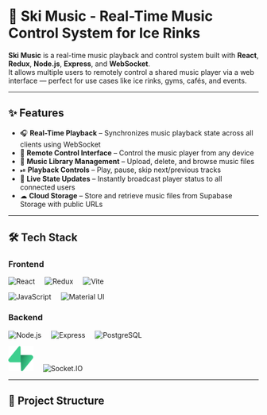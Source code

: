 # 🎵 Ski Music - Real-Time Music Control System for Ice Rinks

**Ski Music** is a real-time music playback and control system built with **React**, **Redux**, **Node.js**, **Express**, and **WebSocket**.  
It allows multiple users to remotely control a shared music player via a web interface — perfect for use cases like ice rinks, gyms, cafés, and events.

---

## ✨ Features

- 🎧 **Real-Time Playback** – Synchronizes music playback state across all clients using WebSocket
- 📱 **Remote Control Interface** – Control the music player from any device
- 📂 **Music Library Management** – Upload, delete, and browse music files
- ⏯ **Playback Controls** – Play, pause, skip next/previous tracks
- 📡 **Live State Updates** – Instantly broadcast player status to all connected users
- ☁ **Cloud Storage** – Store and retrieve music files from Supabase Storage with public URLs

---

## 🛠 Tech Stack

### Frontend
<p>
  <img src="https://cdn.jsdelivr.net/gh/devicons/devicon/icons/react/react-original.svg" alt="React" width="50" height="50"/> &nbsp;&nbsp;&nbsp;
  <img src="https://cdn.jsdelivr.net/gh/devicons/devicon/icons/redux/redux-original.svg" alt="Redux" width="50" height="50"/> &nbsp;&nbsp;&nbsp;
  <img src="https://vitejs.dev/logo.svg" alt="Vite" width="50" height="50"/>
</p>
<p>
  <img src="https://cdn.jsdelivr.net/gh/devicons/devicon/icons/javascript/javascript-original.svg" alt="JavaScript" width="50" height="50"/> &nbsp;&nbsp;&nbsp;
  <img src="https://cdn.jsdelivr.net/gh/devicons/devicon/icons/materialui/materialui-original.svg" alt="Material UI" width="50" height="50"/> &nbsp;&nbsp;&nbsp;
 
</p>

### Backend
<p>
  <img src="https://cdn.jsdelivr.net/gh/devicons/devicon/icons/nodejs/nodejs-original.svg" alt="Node.js" width="50" height="50"/> &nbsp;&nbsp;&nbsp;
  <img src="https://cdn.jsdelivr.net/gh/devicons/devicon/icons/express/express-original.svg" alt="Express" width="50" height="50"/> &nbsp;&nbsp;&nbsp;
  <img src="https://cdn.jsdelivr.net/gh/devicons/devicon/icons/postgresql/postgresql-original.svg" alt="PostgreSQL" width="50" height="50"/>
</p>
<p>
  <img src="https://raw.githubusercontent.com/supabase/supabase/master/packages/common/assets/images/supabase-logo-icon.png" alt="Supabase" width="50" height="50"/> &nbsp;&nbsp;&nbsp;

  <img src="https://cdn.jsdelivr.net/gh/devicons/devicon/icons/socketio/socketio-original.svg" alt="Socket.IO" width="50" height="50"/>
</p>



---

## 📂 Project Structure


